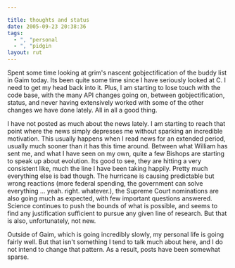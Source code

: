 ```yaml
---

title: thoughts and status
date: 2005-09-23 20:38:36
tags:
  - ", "personal
  - ", "pidgin
layout: rut
---
```


<p>Spent some time looking at grim's nascent gobjectification of the buddy list in Gaim today.  Its been quite some time since I have seriously looked at C.  I need to get my head back into it. Plus, I am starting to lose touch with the code base, with the many API changes going on, between gobjectification, status, and never having extensively worked with some of the other changes we have done lately.  All in all a good thing.</p>  <p>I have not posted as much about the news lately.  I am starting to reach that point where the news simply depresses me without sparking an incredible motivation.  This usually happens when I read news for an extended period, usually much sooner than it has this time around. Between what William has sent me, and what I have seen on my own, quite a few Bishops are starting to speak up about evolution. Its good to see, they are hitting a very consistent like, much the line I have been taking happily.  Pretty much everything else is bad though.  The hurricane is causing predictable but wrong reactions (more federal spending, the government can solve everything &#x2026; yeah. right. whatever.), the Supreme Court nominations are also going much as expected, with few important questions answered. Science continues to push the bounds of what is possible, and seems to find any justification sufficient to pursue any given line of research.  But that is also, unfortunately, not new.</p>  <p>Outside of Gaim, which is going incredibly slowly, my personal life is going fairly well.  But that isn't something I tend to talk much about here, and I do not intend to change that pattern. As a result, posts have been somewhat sparse.</p>

